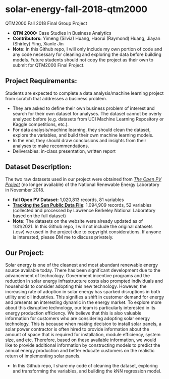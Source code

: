 # solar-energy-fall-2018-qtm2000
QTM2000 Fall 2018 Final Group Project
- **QTM 2000:** Case Studies in Business Analytics
- **Contributors:** Yimeng (Silvia) Huang, Haorui (Raymond) Huang, Jiayan (Shirley) Ying, Xianle Jin
- **Note:** In this Github repo, I will only include my own portion of code and any code necessary for cleaning and exploring the data before building models. Future students should not copy the project as their own to submit for QTM2000 Final Project.


## Project Requirements:
Students are expected to complete a data analysis/machine learning project from scratch that addresses a business problem.
- They are asked to define their own business problem of interest and search for their own dataset for analyses. The dataset cannot be overly analyzed before (e.g. datasets from UCI Machine Learning Repository or Kaggle competitions, etc.).
- For data analysis/machine learning, they should clean the dataset, explore the variables, and build their own machine learning models.
- In the end, they should draw conclusions and insights from their analyses to make recommendations.
- Deliverables: in-class presentation, written report


## Dataset Description:
The two raw datasets used in our project were obtained from [*The Open PV Project*](https://www.nrel.gov/pv/open-pv-project.html) (no longer available) of the National Renewable Energy Laboratory in November 2018.
- **full Open PV Dataset:** 1,020,813 records, 81 variables
- [**Tracking the Sun Public Data File**](https://emp.lbl.gov/tracking-the-sun): 1,094,909 records, 52 variables (collected and processed by Lawrence Berkeley National Laboratory based on the full dataset)
- **Note:** The datasets on the website were already updated as of 1/31/2021. In this Github repo, I will not include the original datasets (.csv) we used in the project due to copyright considerations. If anyone is interested, please DM me to discuss privately.


## Our Project:
Solar energy is one of the cleanest and most abundant renewable energy source available today. There has been significant development due to the advancement of technology. Government incentive programs and the reduction in solar energy infrastructure costs also prompted individuals and households to consider adopting this new technology. However, the increasing rate of adoption in solar energy has sparked disruptions in both utility and oil industries. This signifies a shift in customer demand for energy and presents an interesting dynamic in the energy market. To explore more about this disruptive technology, our team is particularly interested in its energy production efficiency. We believe that this is also valuable information for customers who are considering adopting solar energy technology. This is because when making decision to install solar panels, a solar power contractor is often hired to provide information about the amount of space that is required for installation, module efficiency, system size, and etc. Therefore, based on these available information, we would like to provide additional information by constructing models to predict the annual energy production and better educate customers on the realistic return of implementing solar panels.
- In this Github repo, I share my code of cleaning the dataset, exploring and transforming the variables, and building the kNN regression model.
